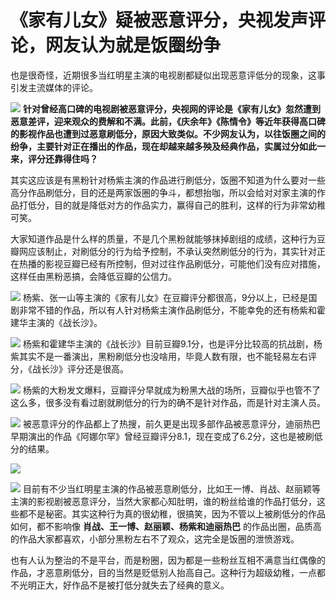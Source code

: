 # 《家有儿女》疑被恶意评分，央视发声评论，网友认为就是饭圈纷争

也是很奇怪，近期很多当红明星主演的电视剧都疑似出现恶意评低分的现象，这事引发主流媒体的评论。

![](https://inews.gtimg.com/om_bt/O3hcCEme_QlCfLFAQ1oSynFI2drL9p24d-ZMefTS4NuA8AA/1000)
**针对曾经高口碑的电视剧被恶意评分，央视网的评论是《家有儿女》忽然遭到恶意差评，迎来观众的费解和不满。此前，《庆余年》《陈情令》等近年获得高口碑的影视作品也遭到过恶意刷低分，原因大致类似。不少网友认为，以往饭圈之间的纷争，主要针对正在播出的作品，现在却越来越多殃及经典作品，实属过分如此一来，评分还靠得住吗？**

其实这应该是有黑粉针对杨紫主演的作品进行刷低分，饭圈不知道为什么要对一些高分作品刷低分，目的还是两家饭圈的争斗，都想抬咖，所以会给对对家主演的作品打低分，目的就是降低对方的作品实力，赢得自己的胜利，这样的行为非常幼稚可笑。

大家知道作品是什么样的质量，不是几个黑粉就能够抹掉剧组的成绩，这种行为豆瓣网应该制止，对刷低分的行为给予控制，不承认突然刷低分的行为，其实针对正在热播的影视豆瓣已经有所控制，但对过往作品刷低分，可能他们没有应对措施，这样任由黑粉恶搞，会降低豆瓣的公信力。

![](https://inews.gtimg.com/om_bt/OeYJkEOsa3D9det2fYlZx2Rt9KfEJidzEMm9_ZaBV4SGoAA/1000)
杨紫、张一山等主演的《家有儿女》在豆瓣评分都很高，9分以上，已经是国剧非常不错的作品，所以有人针对杨紫主演作品刷低分，不能幸免的还有杨紫和霍建华主演的《战长沙》。

![](https://inews.gtimg.com/om_bt/OJLs8GKylFtGYPHutixBTGW2neTmYMS0dVNOilkX0D9_QAA/1000)
杨紫和霍建华主演的《战长沙》目前豆瓣9.1分，也是评分比较高的抗战剧，杨紫其实不是一番演出，黑粉刷低分也没啥用，毕竟人数有限，也不能轻易左右评分，《战长沙》评分还是很高。

![](https://inews.gtimg.com/om_bt/OO8GW8nsNt4O9zlaJCNNPIChUkkh-k7aCK7_p8X1SXNcUAA/1000)
杨紫的大粉发文爆料，豆瓣评分早就成为粉黑大战的场所，豆瓣似乎也管不了这么多，很多没有看过剧就刷低分的行为的确不是针对作品，而是针对主演人员。

![](https://inews.gtimg.com/om_bt/OW75ZRU9YuZR5-sH7t0E2cuP2T2RetwXGJOPwZLzhXml4AA/1000)
被恶意评分的作品都上了热搜，前久更是出现多部作品被恶意评分，迪丽热巴早期演出的作品《阿娜尔罕》曾经豆瓣评分8.1，现在变成了6.2分，这也是被刷低分的结果。

![](https://inews.gtimg.com/om_bt/Oar4VWmSJjZJhuRg07RHSjUFZbv0pOk1cZrV_Bi48eboEAA/1000)

![](https://inews.gtimg.com/om_bt/OphafyjChkJnBTnnjp-gFuR6K_jCcUmYGI3YzOcEV6n8YAA/1000)
目前有不少当红明星主演的作品被恶意刷低分，比如王一博、肖战、赵丽颖等主演的影视剧被恶意评分，当然大家都心知肚明，谁的粉丝给谁的作品打低分，这些都不是秘密。其实这种行为真的很幼稚，很搞笑，因为不管以上被刷低分的作品如何，都不影响像
**肖战、王一博、赵丽颖、杨紫和迪丽热巴** 的作品出圈，品质高的作品大家都喜欢，小部分黑粉左右不了观众，这完全是饭圈的泄愤游戏。

也有人认为整治的不是平台，而是粉圈，因为都是一些粉丝互相不满意当红偶像的作品，才恶意刷低分，目的当然是贬低别人抬高自己。这种行为超级幼稚，一点都不光明正大，好作品不是被打低分就失去了经典的意义。

